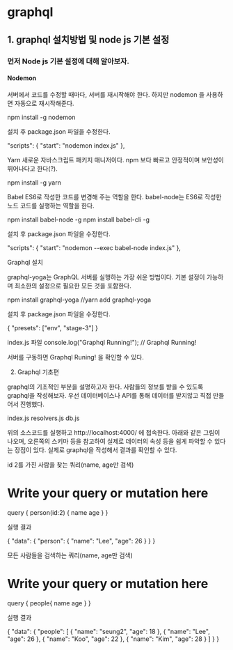 # graphql

## 1. graphql 설치방법 및 node js 기본 설정


### 먼저 Node js 기본 설정에 대해 알아보자.

#### Nodemon
서버에서 코드를 수정할 때마다, 서버를 재시작해야 한다.
하지만 nodemon 을 사용하면 자동으로 재시작해준다.

npm install -g nodemon

설치 후 package.json 파일을 수정한다.

"scripts": {
    "start": "nodemon index.js"
  },


Yarn
새로운 자바스크립트 패키지 매니저이다. 
npm 보다 빠르고 안정적이며 보안성이 뛰어나다고 한다(?).

npm install -g yarn


Babel
ES6로 작성한 코드를 변경해 주는 역할을 한다. 
babel-node는 ES6로 작성한 노드 코드를 실행하는 역할을 한다. 

npm install babel-node -g
npm install babel-cli -g

설치 후 package.json 파일을 수정한다.

"scripts": {
    "start": "nodemon --exec babel-node index.js"
  },



Graphql 설치

graphql-yoga는 GraphQL 서버를 실행하는 가장 쉬운 방법이다.
기본 설정이 가능하며 최소한의 설정으로 필요한 모든 것을 포함한다.

npm install graphql-yoga
//yarn add graphql-yoga

설치 후 package.json 파일을 수정한다.

{
  "presets": ["env", "stage-3"]
}

index.js 파일
console.log("Graphql Running!");
// Graphql Running!

서버를 구동하면 Graphql Runing! 을 확인할 수 있다.



2. Graphql 기초편

graphql의 기초적인 부분을 설명하고자 한다.
사람들의 정보를 받을 수 있도록 graphql을 작성해보자.
우선 데이터베이스나 API를 통해 데이터를 받지않고 직접 만들어서 진행했다.


index.js
resolvers.js
db.js


위의 소스코드를 실행하고 http://localhost:4000/ 에 접속한다.
아래와 같은 그림이 나오며, 오른쪽의 스키마 등을 참고하여 실제로 데이터의 속성 등을 쉽게 파악할 수 있다는 장점이 있다.
실제로 graphql을 작성해서 결과를 확인할 수 있다.


id 2를 가진 사람을 찾는 쿼리(name, age만 검색)

# Write your query or mutation here
query {
  person(id:2) {
    name
    age
  }
}


실행 결과

{
  "data": {
    "person": {
      "name": "Lee",
      "age": 26
    }
  }
}


모든 사람들을 검색하는 쿼리(name, age만 검색)

# Write your query or mutation here
query {
  people{
    name
    age
  }
}


실행 결과

{
  "data": {
    "people": [
      {
        "name": "seung2",
        "age": 18
      },
      {
        "name": "Lee",
        "age": 26
      },
      {
        "name": "Koo",
        "age": 22
      },
      {
        "name": "Kim",
        "age": 28
      }
    ]
  }
}
